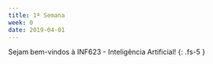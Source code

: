 ```yaml
---
title: 1ª Semana
week: 0
date: 2019-04-01
---
```


Sejam bem-vindos à INF623 - Inteligência Artificial!
{: .fs-5 }
